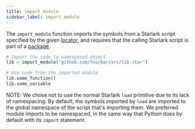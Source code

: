 ```yaml
---
title: import_module
sidebar_label: import_module
---
```



The `import_module` function imports the symbols from a Starlark script specified by the given [locator][locators-reference], and requires that the calling Starlark script is part of a [package][packages-reference].

```python
# Import the code to namespaced object
lib = import_module("github.com/foo/bar/src/lib.star")

# Use code from the imported module
lib.some_function()
lib.some_variable
```

NOTE: We chose not to use the normal Starlark `load` primitive due to its lack of namespacing. By default, the symbols imported by `load` are imported to the global namespace of the script that's importing them. We preferred module imports to be namespaced, in the same way that Python does by default with its `import` statement.



<!--------------- ONLY LINKS BELOW THIS POINT ---------------------->
[packages-reference]: ../concepts-reference/packages.md
[locators-reference]: ../concepts-reference/locators.md
